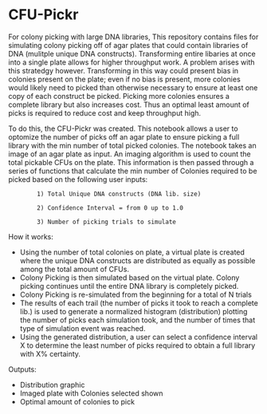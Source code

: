 # CFU-Pickr
For colony picking with large DNA libraries, This repository contains files for simulating colony picking off of agar plates that could contain libraries of DNA (mulitple unique DNA constructs). Transforming entire libaries at once into a single plate allows for higher throughput work. A problem arises with this stratedgy however. Transforming in this way could present bias in colonies present on the plate; even if no bias is present, more colonies would likely need to picked than otherwise necessary to ensure at least one copy of each construct be picked. Picking more colonies ensures a complete library but also increases cost. Thus an optimal least amount of picks is required to reduce cost and keep throughput high.

To do this, the CFU-Pickr was created. This notebook allows a user to optomize the number of picks off an agar plate to ensure picking a full library with the min number of total picked colonies. The notebook takes an image of an agar plate as input. An imaging algorithm is used to count the total pickable CFUs on the plate. This information is then passed through a series of functions that calculate the min number of Colonies required to be picked based on the following user inputs:

            1) Total Unique DNA constructs (DNA lib. size)
            
            2) Confidence Interval = from 0 up to 1.0
            
            3) Number of picking trials to simulate

How it works:
* Using the number of total colonies on plate, a virtual plate is created where the unique DNA constructs are distributed as equally as possible among the total amount of CFUs.
* Colony Picking is then simulated based on the virtual plate. Colony picking continues until the entire DNA library is completely picked.
* Colony Picking is re-simulated from the beginning for a total of N trials
* The results of each trail (the number of picks it took to reach a complete lib.) is used to generate a normalized histogram (distribution) plotting the number of picks each simulation took, and the number of times that type of simulation event was reached.
* Using the generated distribution, a user can select a confidence interval X to determine the least number of picks required to obtain a full library with X% certainty.

Outputs:
* Distribution graphic
* Imaged plate with Colonies selected shown
* Optimal amount of colonies to pick

            
